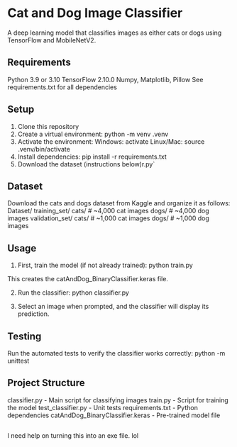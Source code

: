 # Cat and Dog Image Classifier

A deep learning model that classifies images as either cats or dogs using TensorFlow and MobileNetV2.

## Requirements

Python 3.9 or 3.10
TensorFlow 2.10.0
Numpy, Matplotlib, Pillow
See requirements.txt for all dependencies

## Setup

1. Clone this repository
2. Create a virtual environment: python -m venv .venv
3. Activate the environment:
    Windows: activate
    Linux/Mac: source .venv/bin/activate
4. Install dependencies: pip install -r requirements.txt
5. Download the dataset (instructions below)r.py`

## Dataset 

Download the cats and dogs dataset from Kaggle and organize it as follows:
Dataset/
  training_set/
    cats/      # ~4,000 cat images
    dogs/      # ~4,000 dog images
  validation_set/
    cats/      # ~1,000 cat images
    dogs/      # ~1,000 dog images

## Usage

1. First, train the model (if not already trained):
    python train.py

This creates the catAndDog_BinaryClassifier.keras file.

2. Run the classifier:
    python classifier.py

3. Select an image when prompted, and the classifier will display its prediction.

## Testing

Run the automated tests to verify the classifier works correctly:
    python -m unittest 
    
## Project Structure
classifier.py - Main script for classifying images
train.py - Script for training the model
test_classifier.py - Unit tests
requirements.txt - Python dependencies
catAndDog_BinaryClassifier.keras - Pre-trained model file

##
I need help on turning this into an exe file. lol

